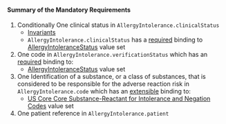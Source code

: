 #### Summary of the Mandatory Requirements

1.  Conditionally One clinical status in `AllergyIntolerance.clinicalStatus`
    - [Invariants](http://build.fhir.org/allergyintolerance.html#invs)
    - `AllergyIntolerance.clinicalStatus` has a [required](http://build.fhir.org/terminologies.html#required) binding to [AllergyIntoleranceStatus](http://build.fhir.org/Valueset-allergy-clinical-status.html) value set
1.  One code in `AllergyIntolerance.verificationStatus` which has an [required](http://build.fhir.org/terminologies.html#required) binding to:
    -   [AllergyIntoleranceStatus](http://build.fhir.org/Valueset-allergy-verification-status.html) value set
1.  One Identification of a substance, or a class of substances, that is considered to be responsible for the adverse reaction risk in `AllergyIntolerance.code` which has an [extensible](http://build.fhir.org/terminologies.html#extensible) binding to:
    -    [US Core Core Substance-Reactant for Intolerance and Negation Codes](Valueset-us-core-substance.html) value set
1.  One patient reference in `AllergyIntolerance.patient`
